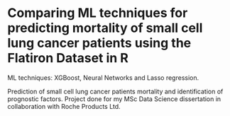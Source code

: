 # Comparing ML techniques for predicting mortality of small cell lung cancer patients using the Flatiron Dataset in R
ML techniques: XGBoost, Neural Networks and Lasso regression.

Prediction of small cell lung cancer patients mortality and identification of prognostic factors. Project done for my MSc Data Science dissertation in collaboration with Roche Products Ltd.

